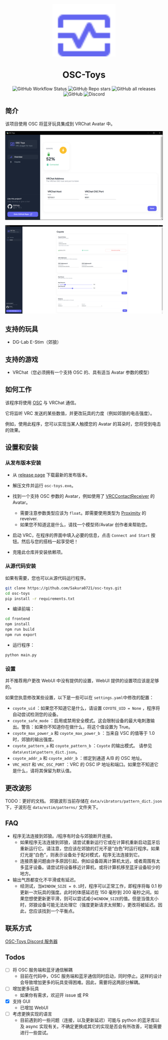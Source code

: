 <div align="center" id="top">
  <img width="200" src="images/logo.svg" alt="OSC-Toys Logo" />
</div>

<h1 align="center">OSC-Toys</h1>

<p align="center">
  <img alt="GitHub Workflow Status" src="https://img.shields.io/github/actions/workflow/status/Sakura0721/osc-toys/release-exe.yaml">

  <img alt="GitHub Repo stars" src="https://img.shields.io/github/stars/Sakura0721/osc-toys?style=social">

  <img alt="GitHub all releases" src="https://img.shields.io/github/downloads/Sakura0721/osc-toys/total">

  <img alt="GitHub" src="https://img.shields.io/github/license/Sakura0721/osc-toys">

  <img alt="Discord" src="https://img.shields.io/discord/1091699221226328165">
</p>

## 简介

该项目使用 OSC 将蓝牙玩具集成到 VRChat Avatar 中。

![page_overview](images/page_overview.png)

![page_coyote](images/page_coyote.png)

## 支持的玩具

- DG-Lab E-Stim（郊狼）

## 支持的游戏

- VRChat（您必须拥有一个支持 OSC 的、具有适当 Avatar 参数的模型）

## 如何工作

该程序将使用 [OSC](https://docs.vrchat.com/docs/osc-overview) 与 VRChat 通信。

它将监听 VRC 发送的某些数值，并更改玩具的力度（例如郊狼的电击强度）。

例如，使用此程序，您可以实现当某人触摸您的 Avatar 的耳朵时，您将受到电击的效果。

## 设置和安装

### 从发布版本安装

- 从 [release page](https://github.com/Sakura0721/osc-toys/releases) 下载最新的发布版本。
- 解压文件并运行 `osc-toys.exe`。
- 找到一个支持 OSC 参数的 Avatar，例如使用了 [VRCContactReceiver](https://docs.vrchat.com/docs/contacts#vrccontactreceiver) 的 Avatar。
  - 需要注意参数类型应该为 `float`。即需要使用类型为 [Proximity](https://docs.vrchat.com/docs/contacts#receiver) 的 reveiver.
  - 如果您不知道这是什么，请找一个模型师/Avatar 创作者来帮助您。
- 启动 VRC，在程序的界面中填入必要的信息，点击 `Connect and Start` 按钮。然后与您的搭档一起享受吧！

- 克隆此仓库并安装依赖项。

### 从源代码安装

如果有需要，您也可以从源代码运行程序。

```bash
git clone https://github.com/Sakura0721/osc-toys.git
cd osc-toys
pip install -r requirements.txt
```

- 编译前端：

```bash
cd frontend
npm install
npm run build
npm run export
```

- 运行程序：

```bash
python main.py
```

### 设置

并不推荐用户更改 WebUI 中没有提供的设置，WebUI 提供的设置项应该是足够的。

如果您执意修改某些设置，以下是一些可以在 `settings.yaml`中修改的配置：

- `coyote_uid` ：如果您不知道它是什么，请设置 `COYOTE_UID = None` ，程序将自动尝试检测您的设备。
- `coyote_safe_mode` ：启用或禁用安全模式。这会限制设备的最大电刺激输出。警告：如果你不知道你在做什么，将这个值设置为 True。
- `coyote_max_power_a` 和 `coyote_max_power_b` ：当来自 VSC 的值等于 1.0 时，郊狼的输出强度。
- `coyote_pattern_a` 和 `coyote_pattern_b` ：`Coyote` 的输出模式。 请参见`data\estim\pattern_dict.json`。
- `coyote_addr_a` 和 `coyote_addr_b` ：绑定到通道 A/B 的 OSC 地址。
- `VRC_HOST` 和 `VRC_OSC_PORT` ：VRC 的 OSC IP 地址和端口。如果您不知道它是什么，请将其保留为默认值。

## 更改波形

TODO：更好的文档。
郊狼波形当前存储在 `data/vibrators/pattern_dict.json` 下，子波形在 `data/estim/patterns/` 文件夹下。

## FAQ

- 程序无法连接到郊狼。/程序有时会与郊狼断开连接。
  - 如果程序无法连接到郊狼，请尝试重新运行它或在计算机重新启动蓝牙后重新运行它。请注意，您应该在郊狼的灯光不是“白色”时运行程序。如果灯光是“白色”，则表示设备处于配对模式，程序无法连接到它。
  - 连接质量问题由许多原因引起，例如设备距离计算机太远，或者周围有太多蓝牙设备。请尝试将设备移近计算机，或将计算机移至蓝牙设备较少的地方。
- 输出气昂都变化不平滑或有延迟。
  - 经测试，当`WINDOW_SIZE = 0.1`时，程序可以正常工作，即程序将每 0.1 秒更新一次玩具的强度。此时的体感延迟在 150 毫秒到 200 毫秒之间。如果您想使更新更平滑，则可以尝试减小`WINDOW_SIZE`的值。但是当值太小时，郊狼设备可能无法处理它（强度更新请求太频繁），更改将被延迟。因此，您应该找到一个平衡点。


## 联系方式

[OSC-Toys Discord 服务器](https://discord.gg/5HRgXNzCBP)


## Todos

- [ ] 将 OSC 服务端和蓝牙通信解耦
  - 目前在代码中，OSC 服务端和蓝牙通信同时启动，同时停止。这样的设计会导致增加更多的玩具变得困难。因此，需要将这两部分解耦。
- [ ] 增加更多玩具
  - 如果你有需求，欢迎开 issue 或 PR
- [x] 支持 GUI
  - 已增加 WebUI
- [ ] 考虑更换实现的语言
  - 目前遇到的一些问题（连接，以及更新延迟）可能与 python 的蓝牙库以及 async 实现有关。不确定更换成其它的实现是否会有所改善，可能需要进行一些尝试。
